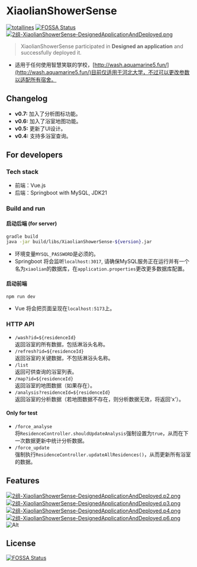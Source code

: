 # XiaolianShowerSense

[![totallines](https://tokei.rs/b1/github/aquamarine5/XiaolianWebHelper)](https://github.com/XAMPPRocky/tokei)
[![FOSSA Status](https://app.fossa.com/api/projects/git%2Bgithub.com%2Faquamarine5%2FXiaolianWebHelper.svg?type=shield)](https://app.fossa.com/projects/git%2Bgithub.com%2Faquamarine5%2FXiaolianWebHelper?ref=badge_shield)
[![2组-XiaolianShowerSense-DesignedApplicationAndDeployed.png](https://img.picui.cn/free/2024/11/10/6730af7803b44.png)](https://img.picui.cn/free/2024/11/10/6730af7803b44.png)

> XiaolianShowerSense participated in **Designed an application** and successfully deployed it.

- 适用于任何使用智慧笑联的学校，[http://wash.aquamarine5.fun/](http://wash.aquamarine5.fun/)目前仅适用于河北大学，不过可以更改参数以适配所有宿舍。

## Changelog

- **v0.7:** 加入了分析图标功能。
- **v0.6:** 加入了浴室地图功能。
- **v0.5:** 更新了UI设计。
- **v0.4:** 支持多浴室查询。

## For developers

### Tech stack

- 前端：Vue.js
- 后端：Springboot with MySQL, JDK21

### Build and run

#### 启动后端 (for server)

```bash
gradle build
java -jar build/libs/XiaolianShowerSense-${version}.jar 
```

- 环境变量`MYSQL_PASSWORD`是必须的。
- Springboot 将会监听`localhost:3017`, 请确保MySQL服务正在运行并有一个名为`xiaolian`的数据库，在`application.properties`更改更多数据库配置。

#### 启动前端

```bash
npm run dev
```

- Vue 将会把页面呈现在`localhost:5173`上。

### HTTP API

- `/wash?id=${residenceId}`  
返回浴室的所有数据，包括淋浴头名称。
- `/refresh?id=${residenceId}`  
返回浴室的关键数据，不包括淋浴头名称。
- `/list`  
返回可供查询的浴室列表。
- `/map?id=${residenceId}`  
返回浴室的地图数据（如果存在）。
- `/analysis?residenceId=${residenceId}`  
返回浴室的分析数据（若地图数据不存在，则分析数据无效，将返回'x'）。

#### Only for test

- `/force_analyse`  
将`ResidenceController.shouldUpdateAnalysis`强制设置为`true`，从而在下一次数据更新中统计分析数据。
- `/force_update`  
强制执行`ResidenceController.updateAllResidences()`，从而更新所有浴室的数据。

## Features

[![2组-XiaolianShowerSense-DesignedApplicationAndDeployed.p2.png](https://img.picui.cn/free/2024/11/10/6730af780d9b5.png)](https://img.picui.cn/free/2024/11/10/6730af780d9b5.png)
[![2组-XiaolianShowerSense-DesignedApplicationAndDeployed.p3.png](https://img.picui.cn/free/2024/11/10/6730af77ec568.png)](https://img.picui.cn/free/2024/11/10/6730af77ec568.png)
[![2组-XiaolianShowerSense-DesignedApplicationAndDeployed.p4.png](https://img.picui.cn/free/2024/11/10/6730af773b262.png)](https://img.picui.cn/free/2024/11/10/6730af773b262.png)
[![2组-XiaolianShowerSense-DesignedApplicationAndDeployed.p6.png](https://img.picui.cn/free/2024/11/10/6730af77c8cab.png)](https://img.picui.cn/free/2024/11/10/6730af77c8cab.png)
![Alt](https://repobeats.axiom.co/api/embed/f0821a2b9a53baa242030873157e39fd678e61c0.svg "Repobeats analytics image")

## License

[![FOSSA Status](https://app.fossa.com/api/projects/git%2Bgithub.com%2Faquamarine5%2FXiaolianWebHelper.svg?type=large)](https://app.fossa.com/projects/git%2Bgithub.com%2Faquamarine5%2FXiaolianWebHelper?ref=badge_large)
